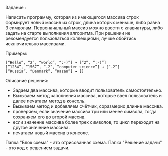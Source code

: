 Задание :

Написать программу, которая из имеющегося массива строк формирует новый массив из строк, длина которых меньше, либо равна 3 символам. Первоначальный массив можно ввести с клавиатуры, либо задать на старте выполнения алгоритма. При решении не рекомендуется пользоваться коллекциями, лучше обойтись исключительно массивами.

Примеры:

    [“Hello”, “2”, “world”, “:-)”] → [“2”, “:-)”]
    [“1234”, “1567”, “-2”, “computer science”] → [“-2”]
    [“Russia”, “Denmark”, “Kazan”] → []

Описание решения:

- Задаем два массива, которые вводит пользователь самостоятельно. 
- Вызываем метод заполнения массива, которые ввел пользователь и далее печатаем метод в консоль. 
- Вызываем метод и добавляем счётчик, соразмерно длинне массива.
- проверяем, если значение массива три или менее символа, тогда сохраняем его во второй массив.
- если значение массива более трех символов, то цикл переходит на другое значение массива.
- печатаем новый массив в консоле.
 

Папка "Блок схема" - это отрисованная схема. 
Папка "Решение задачи" - это код с решением задачи.
